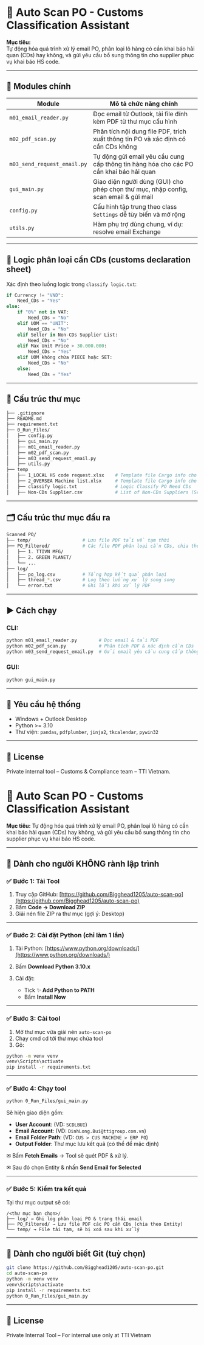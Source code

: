 # 🧾 Auto Scan PO - Customs Classification Assistant

**Mục tiêu:**  
Tự động hóa quá trình xử lý email PO, phân loại lô hàng có cần khai báo hải quan (CDs) hay không, và gửi yêu cầu bổ sung thông tin cho supplier phục vụ khai báo HS code.

---

## 📁 Modules chính

| Module                      | Mô tả chức năng chính                                                                 |
|-----------------------------|---------------------------------------------------------------------------------------|
| `m01_email_reader.py`       | Đọc email từ Outlook, tải file đính kèm PDF từ thư mục cấu hình                       |
| `m02_pdf_scan.py`           | Phân tích nội dung file PDF, trích xuất thông tin PO và xác định có cần CDs không     |
| `m03_send_request_email.py` | Tự động gửi email yêu cầu cung cấp thông tin hàng hóa cho các PO cần khai báo hải quan|
| `gui_main.py`               | Giao diện người dùng (GUI) cho phép chọn thư mục, nhập config, scan email & gửi mail  |
| `config.py`                 | Cấu hình tập trung theo class `Settings` dễ tùy biến và mở rộng                       |
| `utils.py`                  | Hàm phụ trợ dùng chung, ví dụ: resolve email Exchange                                 |

---

## 🧠 Logic phân loại cần CDs (customs declaration sheet)

Xác định theo luồng logic trong `classify logic.txt`:

```python
if Currency != "VND":
    Need_CDs = "Yes"
else:
    if "0%" not in VAT:
        Need_CDs = "No"
    elif UOM == "UNIT":
        Need_CDs = "No"
    elif Seller in Non-CDs Supplier List:
        Need_CDs = "No"
    elif Max Unit Price > 30.000.000:
        Need_CDs = "Yes"
    elif UOM không chứa PIECE hoặc SET:
        Need_CDs = "No"
    else:
        Need_CDs = "Yes"
```
---
## 📁 Cấu trúc thư mục
```bash
├── .gitignore
├── README.md
├── requirement.txt
├── 0_Run_Files/
│   ├── config.py
│   ├── gui_main.py
│   ├── m01_email_reader.py
│   ├── m02_pdf_scan.py
│   ├── m03_send_request_email.py
│   ├── utils.py
├── temp
│   ├── 1_LOCAL HS code request.xlsx    # Template file Cargo info cho hàng Local
│   ├── 2_OVERSEA Machine list.xlsx     # Template file Cargo info cho hàng Oversea
│   ├── classify logic.txt              # Logic Classify PO Need CDs
│   ├── Non-CDs Supplier.csv            # List of Non-CDs Suppliers (Service, Office Supply, Safety Workwear,...) 

```
---

## 🗂 Cấu trúc thư mục đầu ra

```bash
Scanned PO/
├── temp/                   # Lưu file PDF tải về tạm thời
├── PO_Filtered/            # Các file PDF phân loại cần CDs, chia theo Buyer
│   ├── 1. TTIVN MFG/
│   ├── 2. GREEN PLANET/
│   └── ...
├── log/
│   ├── po_log.csv          # Tổng hợp kết quả phân loại
│   ├── thread_*.csv        # Log theo luồng xử lý song song
│   └── error.txt           # Ghi lỗi khi xử lý PDF
```

---

## ▶️ Cách chạy

### CLI:
```bash
python m01_email_reader.py        # Đọc email & tải PDF
python m02_pdf_scan.py            # Phân tích PDF & xác định cần CDs
python m03_send_request_email.py  # Gửi email yêu cầu cung cấp thông tin
```

### GUI:
```bash
python gui_main.py
```

---

## 📌 Yêu cầu hệ thống

- Windows + Outlook Desktop
- Python >= 3.10
- Thư viện: `pandas`, `pdfplumber`, `jinja2`, `tkcalendar`, `pywin32`

---

## 📄 License

Private internal tool – Customs & Compliance team – TTI Vietnam.

# 📎 Auto Scan PO - Customs Classification Assistant

**Mục tiêu:**
Tự động hóa quá trình xử lý email PO, phân loại lô hàng có cần khai báo hải quan (CDs) hay không, và gửi yêu cầu bổ sung thông tin cho supplier phục vụ khai báo HS code.

---

## 🔧 Dành cho người KHÔNG rành lập trình

### ✅ Bước 1: Tải Tool

1. Truy cập GitHub: [https://github.com/Bigghead1205/auto-scan-po](https://github.com/Bigghead1205/auto-scan-po)
2. Bấm **Code → Download ZIP**
3. Giải nén file ZIP ra thư mục (gợi ý: Desktop)

---

### ✅ Bước 2: Cài đặt Python (chỉ làm 1 lần)

1. Tải Python: [https://www.python.org/downloads/](https://www.python.org/downloads/)
2. Bấm **Download Python 3.10.x**
3. Cài đặt:

   * Tick ✨ **Add Python to PATH**
   * Bấm **Install Now**

---

### ✅ Bước 3: Cài tool

1. Mở thư mục vừa giải nén `auto-scan-po`
2. Chạy cmd cd tới thư mục chứa tool
3. Gõ:

```bash
python -m venv venv
venv\Scripts\activate
pip install -r requirements.txt
```

---

### ✅ Bước 4: Chạy tool

```bash
python 0_Run_Files/gui_main.py
```

Sẽ hiện giao diện gồm:

* **User Account**: (VD: `SCDLBUI`)
* **Email Account**: (VD: `DinhLong.Bui@ttigroup.com.vn`)
* **Email Folder Path**: (VD: `CUS > CUS MACHINE > ERP PO`)
* **Output Folder**: Thư mục lưu kết quả (có thể để mặc định)

✉ Bấm **Fetch Emails** → Tool sẽ quét PDF & xử lý.

✉ Sau đó chọn Entity & nhấn **Send Email for Selected**

---

### ✅ Bước 5: Kiểm tra kết quả

Tại thư mục output sẽ có:

```
/<thư mục bạn chọn>/
├── log/ → Ghi log phân loại PO & trạng thái email
├── PO_Filtered/ → Lưu file PDF các PO cần CDs (chia theo Entity)
└── temp/ → File tải tạm, sẽ bị xoá sau khi xử lý
```

---

## 🔧 Dành cho người biết Git (tuỳ chọn)

```bash
git clone https://github.com/Bigghead1205/auto-scan-po.git
cd auto-scan-po
python -m venv venv
venv\Scripts\activate
pip install -r requirements.txt
python 0_Run_Files/gui_main.py
```

---

## 🌌 License

Private Internal Tool – For internal use only at TTI Vietnam
